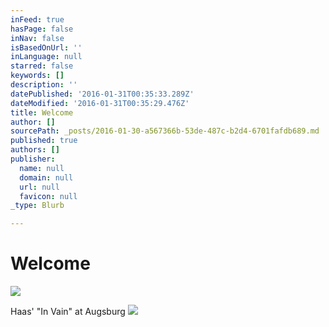 ```yaml
---
inFeed: true
hasPage: false
inNav: false
isBasedOnUrl: ''
inLanguage: null
starred: false
keywords: []
description: ''
datePublished: '2016-01-31T00:35:33.289Z'
dateModified: '2016-01-31T00:35:29.476Z'
title: Welcome
author: []
sourcePath: _posts/2016-01-30-a567366b-53de-487c-b2d4-6701fafdb689.md
published: true
authors: []
publisher:
  name: null
  domain: null
  url: null
  favicon: null
_type: Blurb

---
```

# Welcome
![](https://s3-us-west-2.amazonaws.com/the-grid-img/p/60f89846fe6d2a81483eb848cf83560c69ab90ef.jpg)

Haas' "In Vain" at Augsburg ![](https://the-grid-user-content.s3-us-west-2.amazonaws.com/e2071158-8bf5-421b-a12d-23fc975c2b1d.jpg)